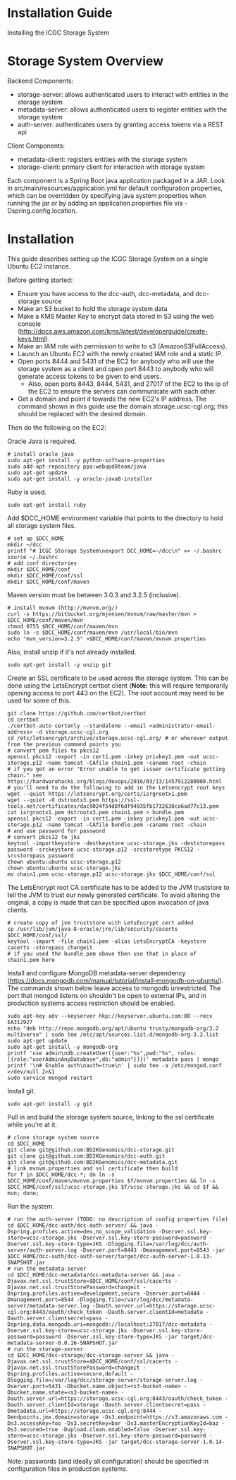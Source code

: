 # Installation Guide
Installing the ICGC Storage System


# Storage System Overview
Backend Components:
- storage-server: allows authenticated users to interact with entities in the storage system
- metadata-server: allows authenticated users to register entities with the storage system
- auth-server: authenticates users by granting access tokens via a REST api

Client Components:
- metadata-client: registers entities with the storage system
- storage-client: primary client for interaction with storage system

Each component is a Spring Boot java application packaged in a JAR. Look in src/main/resources/application.yml for default configuration properties, which can be overridden by specifying java system properties when running the jar or by adding an application.properties file via -Dspring.config.location.


# Installation
This guide describes setting up the ICGC Storage System on a single Ubuntu EC2 instance.

Before getting started:
- Ensure you have access to the dcc-auth, dcc-metadata, and dcc-storage source
- Make an S3 bucket to hold the storage system data
- Make a KMS Master Key to encrypt data stored in S3 using the web console (http://docs.aws.amazon.com/kms/latest/developerguide/create-keys.html).
- Make an IAM role with permission to write to s3 (AmazonS3FullAccess).
- Launch an Ubuntu EC2 with the newly created IAM role and a static IP.
- Open ports 8444 and 5431 of the EC2 for anybody who will use the storage system as a client and open port 8443 to anybody who will generate access tokens to be given to end users.
  - Also, open ports 8443, 8444, 5431, and 27017 of the EC2 to the ip of the EC2 to ensure the servers can communicate with each other.
- Get a domain and point it towards the new EC2's IP address. The command shown in this guide use the domain storage.ucsc-cgl.org; this should be replaced with the desired domain.

Then do the following on the EC2:

Oracle Java is required.
```
# install oracle java
sudo apt-get install -y python-software-properties
sudo add-apt-repository ppa:webupd8team/java
sudo apt-get update
sudo apt-get install -y oracle-java8-installer
```

Ruby is used.
```
sudo apt-get install ruby
```

Add $DCC_HOME environment variable that points to the directory to hold all storage system files.
```
# set up $DCC_HOME
mkdir ~/dcc
printf "# ICGC Storage System\nexport DCC_HOME=~/dcc\n" >> ~/.bashrc
source ~/.bashrc
# add conf directories
mkdir $DCC_HOME/conf
mkdir $DCC_HOME/conf/ssl
mkdir $DCC_HOME/conf/maven
```

Maven version must be between 3.0.3 and 3.2.5 (inclusive).
```
# install mvnvm (http://mvnvm.org/)
curl -s https://bitbucket.org/mjensen/mvnvm/raw/master/mvn > $DCC_HOME/conf/maven/mvn
chmod 0755 $DCC_HOME/conf/maven/mvn
sudo ln -s $DCC_HOME/conf/maven/mvn /usr/local/bin/mvn
echo "mvn_version=3.2.5" >$DCC_HOME/conf/maven/mvnvm.properties
```

Also, install unzip if it's not already installed.
```
sudo apt-get install -y unzip git
```

Create an SSL certificate to be used across the storage system. This can be done using the LetsEncrypt certbot client (**Note:** this will require temporarily opening access to port 443 on the EC2). The root account may need to be used for some of this.
```
git clone https://github.com/certbot/certbot
cd certbot
./certbot-auto certonly --standalone --email <administrator-email-address> -d storage.ucsc-cgl.org
cd /etc/letsencrypt/archive/storage.ucsc-cgl.org/ # or wherever output from the previous command points you
# convert pem files to pkcs12
openssl pkcs12 -export -in cert1.pem -inkey privkey1.pem -out ucsc-storage.p12 -name tomcat -CAfile chain1.pem -caname root -chain
# if you get an error "Error unable to get issuer certificate getting chain." see https://hardwarehacks.org/blogs/devops/2016/03/13/1457912280000.html 
# you'll need to do the following to add in the Letsencrypt root keys
wget --quiet https://letsencrypt.org/certs/isrgrootx1.pem
wget --quiet -O dstrootx3.pem https://ssl-tools.net/certificates/dac9024f54d8f6df94935fb1732638ca6ad77c13.pem
cat isrgrootx1.pem dstrootx3.pem chain1.pem > bundle.pem
openssl pkcs12 -export -in cert1.pem -inkey privkey1.pem -out ucsc-storage.p12 -name tomcat -CAfile bundle.pem -caname root -chain
# and use password for password
# convert pkcs12 to jks
keytool -importkeystore -destkeystore ucsc-storage.jks -deststorepass password -srckeystore ucsc-storage.p12 -srcstoretype PKCS12 -srcstorepass password
chown ubuntu:ubuntu ucsc-storage.p12
chown ubuntu:ubuntu ucsc-storage.jks
mv chain1.pem ucsc-storage.p12 ucsc-storage.jks $DCC_HOME/conf/ssl
```

The LetsEncrypt root CA certificate has to be added to the JVM truststore to tell the JVM to trust our newly generated certificate. To avoid altering the original, a copy is made that can be specified upon invocation of java clients.
```
# create copy of jvm truststore with LetsEncrypt cert added
cp /usr/lib/jvm/java-8-oracle/jre/lib/security/cacerts $DCC_HOME/conf/ssl/
keytool -import -file chain1.pem -alias LetsEncryptCA -keystore cacerts -storepass changeit
# if you used the bundle.pem above then use that in place of chain1.pem here
```

Install and configure MongoDB metadata-server dependency (https://docs.mongodb.com/manual/tutorial/install-mongodb-on-ubuntu/). The commands shown below leave access to mongodb unrestricted. The port that mongod listens on shouldn't be open to external IPs, and in production systems access restriction should be enabled.
```
sudo apt-key adv --keyserver hkp://keyserver.ubuntu.com:80 --recv EA312927
echo "deb http://repo.mongodb.org/apt/ubuntu trusty/mongodb-org/3.2 multiverse" | sudo tee /etc/apt/sources.list.d/mongodb-org-3.2.list
sudo apt-get update
sudo apt-get install -y mongodb-org
printf 'use admin\ndb.createUser({user:"%s",pwd:"%s", roles:[{role:"userAdminAnyDatabase",db:"admin"}]})' metadata pass | mongo
printf '\n# Enable auth\nauth=true\n' | sudo tee -a /etc/mongod.conf >/dev/null 2>&1
sudo service mongod restart
```

Install git.
```
sudo apt-get install -y git
```

Pull in and build the storage system source, linking to the ssl certificate while you're at it.
```
# clone storage system source
cd $DCC_HOME
git clone git@github.com:BD2KGenomics/dcc-storage.git
git clone git@github.com:BD2KGenomics/dcc-auth.git
git clone git@github.com:BD2KGenomics/dcc-metadata.git
# link mvnvm.properties and ssl certificate then build
for f in $DCC_HOME/dcc-*; do ln -s $DCC_HOME/conf/maven/mvnvm.properties $f/mvnvm.properties && ln -s $DCC_HOME/conf/ssl/ucsc-storage.jks $f/ucsc-storage.jks && cd $f && mvn; done;
```

Run the system.
```
# run the auth-server (TODO: no description of config properties file)
cd $DCC_HOME/dcc-auth/dcc-auth-server/ && java -Dspring.profiles.active=dev,no_scope_validation -Dserver.ssl.key-store=ucsc-storage.jks -Dserver.ssl.key-store-password=password -Dserver.ssl.key-store-type=JKS -Dlogging.file=/var/log/dcc/auth-server/auth-server.log -Dserver.port=8443 -Dmanagement.port=8543 -jar $DCC_HOME/dcc-auth/dcc-auth-server/target/dcc-auth-server-1.0.13-SNAPSHOT.jar
# run the metadata-server
cd $DCC_HOME/dcc-metadata/dcc-metadata-server && java -Djavax.net.ssl.trustStore=$DCC_HOME/conf/ssl/cacerts -Djavax.net.ssl.trustStorePassword=changeit -Dspring.profiles.active=development,secure -Dserver.port=8444 -Dmanagement.port=8544 -Dlogging.file=/var/log/dcc/metadata-server/metadata-server.log -Dauth.server.url=https://storage.ucsc-cgl.org:8443/oauth/check_token -Dauth.server.clientId=metadata -Dauth.server.clientsecret=pass -Dspring.data.mongodb.uri=mongodb://localhost:27017/dcc-metadata -Dserver.ssl.key-store=ucsc-storage.jks -Dserver.ssl.key-store-password=password -Dserver.ssl.key-store-type=JKS -jar target/dcc-metadata-server-0.0.16-SNAPSHOT.jar
# run the storage-server
cd $DCC_HOME/dcc-storage/dcc-storage-server && java -Djavax.net.ssl.trustStore=$DCC_HOME/conf/ssl/cacerts -Djavax.net.ssl.trustStorePassword=changeit -Dspring.profiles.active=secure,default -Dlogging.file=/var/log/dcc/storage-server/storage-server.log -Dserver.port=5431 -Dbucket.name.object=<s3-bucket-name> -Dbucket.name.state=<s3-bucket-name> -Dauth.server.url=https://storage.ucsc-cgl.org:8443/oauth/check_token -Dauth.server.clientId=storage -Dauth.server.clientsecret=pass -Dmetadata.url=https://storage.ucsc-cgl.org:8444 -Dendpoints.jmx.domain=storage -Ds3.endpoint=https://s3.amazonaws.com -Ds3.accessKey=foo -Ds3.secretKey=bar -Ds3.masterEncryptionKeyId=baz -Ds3.secured=true -Dupload.clean.enabled=false -Dserver.ssl.key-store=ucsc-storage.jks -Dserver.ssl.key-store-password=password -Dserver.ssl.key-store-type=JKS -jar target/dcc-storage-server-1.0.14-SNAPSHOT.jar
```
Note: passwords (and ideally all configuration) should be specified in configuration files in production systems.
